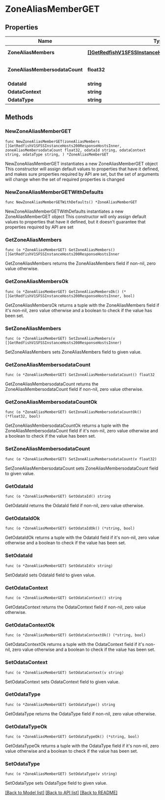 # ZoneAliasMemberGET

## Properties

Name | Type | Description | Notes
------------ | ------------- | ------------- | -------------
**ZoneAliasMembers** | [**[]GetRedfishV1SFSSInstanceHosts200ResponseHostsInner**](GetRedfishV1SFSSInstanceHosts200ResponseHostsInner.md) | Zone  alias members | 
**ZoneAliasMembersodataCount** | **float32** | Number of zone alias members | 
**OdataId** | **string** |  | 
**OdataContext** | **string** |  | 
**OdataType** | **string** |  | 

## Methods

### NewZoneAliasMemberGET

`func NewZoneAliasMemberGET(zoneAliasMembers []GetRedfishV1SFSSInstanceHosts200ResponseHostsInner, zoneAliasMembersodataCount float32, odataId string, odataContext string, odataType string, ) *ZoneAliasMemberGET`

NewZoneAliasMemberGET instantiates a new ZoneAliasMemberGET object
This constructor will assign default values to properties that have it defined,
and makes sure properties required by API are set, but the set of arguments
will change when the set of required properties is changed

### NewZoneAliasMemberGETWithDefaults

`func NewZoneAliasMemberGETWithDefaults() *ZoneAliasMemberGET`

NewZoneAliasMemberGETWithDefaults instantiates a new ZoneAliasMemberGET object
This constructor will only assign default values to properties that have it defined,
but it doesn't guarantee that properties required by API are set

### GetZoneAliasMembers

`func (o *ZoneAliasMemberGET) GetZoneAliasMembers() []GetRedfishV1SFSSInstanceHosts200ResponseHostsInner`

GetZoneAliasMembers returns the ZoneAliasMembers field if non-nil, zero value otherwise.

### GetZoneAliasMembersOk

`func (o *ZoneAliasMemberGET) GetZoneAliasMembersOk() (*[]GetRedfishV1SFSSInstanceHosts200ResponseHostsInner, bool)`

GetZoneAliasMembersOk returns a tuple with the ZoneAliasMembers field if it's non-nil, zero value otherwise
and a boolean to check if the value has been set.

### SetZoneAliasMembers

`func (o *ZoneAliasMemberGET) SetZoneAliasMembers(v []GetRedfishV1SFSSInstanceHosts200ResponseHostsInner)`

SetZoneAliasMembers sets ZoneAliasMembers field to given value.


### GetZoneAliasMembersodataCount

`func (o *ZoneAliasMemberGET) GetZoneAliasMembersodataCount() float32`

GetZoneAliasMembersodataCount returns the ZoneAliasMembersodataCount field if non-nil, zero value otherwise.

### GetZoneAliasMembersodataCountOk

`func (o *ZoneAliasMemberGET) GetZoneAliasMembersodataCountOk() (*float32, bool)`

GetZoneAliasMembersodataCountOk returns a tuple with the ZoneAliasMembersodataCount field if it's non-nil, zero value otherwise
and a boolean to check if the value has been set.

### SetZoneAliasMembersodataCount

`func (o *ZoneAliasMemberGET) SetZoneAliasMembersodataCount(v float32)`

SetZoneAliasMembersodataCount sets ZoneAliasMembersodataCount field to given value.


### GetOdataId

`func (o *ZoneAliasMemberGET) GetOdataId() string`

GetOdataId returns the OdataId field if non-nil, zero value otherwise.

### GetOdataIdOk

`func (o *ZoneAliasMemberGET) GetOdataIdOk() (*string, bool)`

GetOdataIdOk returns a tuple with the OdataId field if it's non-nil, zero value otherwise
and a boolean to check if the value has been set.

### SetOdataId

`func (o *ZoneAliasMemberGET) SetOdataId(v string)`

SetOdataId sets OdataId field to given value.


### GetOdataContext

`func (o *ZoneAliasMemberGET) GetOdataContext() string`

GetOdataContext returns the OdataContext field if non-nil, zero value otherwise.

### GetOdataContextOk

`func (o *ZoneAliasMemberGET) GetOdataContextOk() (*string, bool)`

GetOdataContextOk returns a tuple with the OdataContext field if it's non-nil, zero value otherwise
and a boolean to check if the value has been set.

### SetOdataContext

`func (o *ZoneAliasMemberGET) SetOdataContext(v string)`

SetOdataContext sets OdataContext field to given value.


### GetOdataType

`func (o *ZoneAliasMemberGET) GetOdataType() string`

GetOdataType returns the OdataType field if non-nil, zero value otherwise.

### GetOdataTypeOk

`func (o *ZoneAliasMemberGET) GetOdataTypeOk() (*string, bool)`

GetOdataTypeOk returns a tuple with the OdataType field if it's non-nil, zero value otherwise
and a boolean to check if the value has been set.

### SetOdataType

`func (o *ZoneAliasMemberGET) SetOdataType(v string)`

SetOdataType sets OdataType field to given value.



[[Back to Model list]](../README.md#documentation-for-models) [[Back to API list]](../README.md#documentation-for-api-endpoints) [[Back to README]](../README.md)


